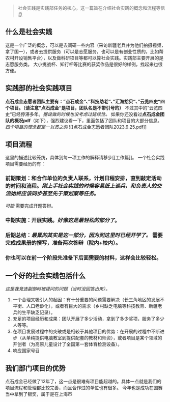 > 社会实践是实践部任务的核心，这一篇旨在介绍社会实践的概念和流程等信息
## 什么是社会实践

这是一个广泛的概念，可以是去调研一些内容（采访新疆老兵并为他们拍摄视频，拿了国一），或者去提供服务（可以是志愿服务，也可以是有创业性质的，比如帮农村开设销售平台），以及做科研项目等都可以算社会实践。实践部主要开展的是志愿服务类。
大小挑战杯、知行杯等比赛的获奖作品是很好的样例，找起来也很方便。

## 实践部的社会实践项目

**点石成金志愿者团队主要有：”点石成金“、”科技助老“、”汇海拾贝“、”云览四史“四个项目。（请注意”点石成金“是项目，团队名是不带引号的）** 不过其中的”云览四史“已经停滞多年。*据说做的时候也没考虑过延续性。*
如果你还没看过**点石成金团队的概况pdf**（如下），强烈建议看一下，里面包括了团队和项目的大部分信息。
*四个项目的理念都是一以贯之的* ![[点石成金志愿者团队2023.9.25.pdf]]
## 项目流程

这里的描述比较笼统，具体到每一项工作的解释请移步[[工作篇]]。
一个社会实践项目需要经历的有：
### 前期策划：和合作单位的负责人联系，计划日程安排，**直到敲定活动的时间和流程**。*刚上手社会实践的时候容易纸上谈兵，和负责人的交流始终应该同步甚至先于策划案等任务。*
*可能* 需要完成开题答辩。
### 中期实施：开展实践。*好像这是最轻松的部分了*。
### 后期总结：*最累的其实是这一部分，因为到这里时已经开学了。* 需要完成成果册的撰写，准备两次答辩（院内+校内）。
### 你也可以在前一个阶段先准备下后面需要的材料，这样会比较轻松。

## 一个好的社会实践包括什么

*这是我竞选副部时被提问的问题（当时没回答出来）。*
1. 一个合理又吸引人的起因：有十分重要的问题需要解决（长三角地区的发展不平衡、人口老龄化），或者有巨大的需求（乡村缺乏电脑等科技教育、新疆老兵的生平缺乏记录）。
2. 充足的项目经历和成果：团队开展了多少活动，拿到了多少奖项，服务了多少人等等。
3. 在项目发展过程中的突破或是相较于其他项目的优势：在开展的过程中不断进步（从单纯提供电脑教室到提供配套的教材和师资），或者项目是某个领域的开创者（为高原儿童设计了全国第一套体育检测设备）。
4. 响应国家号召

## 我们部门项目的优势

点石成金已经做了12年了，这一点是很难有项目能超越的。具体一点就是我们的项目流程和管理都比较完善，而且合作过的单位也有很多。
今年也是成功在国赛当中拿到了银奖，属于是在上海市